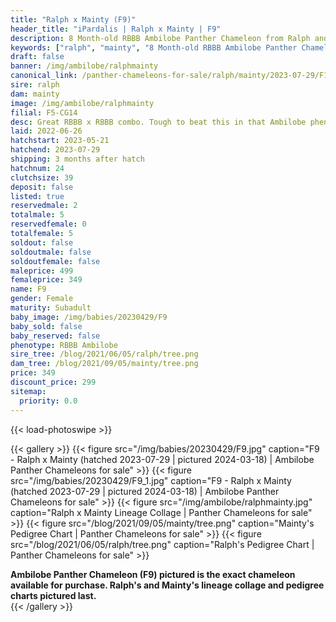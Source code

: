 ```yaml
---
title: "Ralph x Mainty (F9)"
header_title: "iPardalis | Ralph x Mainty | F9"
description: 8 Month-old RBBB Ambilobe Panther Chameleon from Ralph and Mainty. Great RBBB x RBBB combo. Tough to beat this in that Ambilobe phenotype. We've included sire and dam dendrograms if available, but you can view our Ralph or Mainty breeder pages for more information.
keywords: ["ralph", "mainty", "8 Month-old RBBB Ambilobe Panther Chameleon", "baby chameleons for sale", "buy panther chameleon", "panther for sale", "ambilobe panther chameleons for sale", "ambilobe panther chameleon for sale"]
draft: false
banner: /img/ambilobe/ralphmainty
canonical_link: /panther-chameleons-for-sale/ralph/mainty/2023-07-29/F10/
sire: ralph
dam: mainty
image: /img/ambilobe/ralphmainty
filial: F5-CG14
desc: Great RBBB x RBBB combo. Tough to beat this in that Ambilobe phenotype.
laid: 2022-06-26
hatchstart: 2023-05-21
hatchend: 2023-07-29
shipping: 3 months after hatch
hatchnum: 24
clutchsize: 39
deposit: false
listed: true
reservedmale: 2
totalmale: 5
reservedfemale: 0
totalfemale: 5
soldout: false
soldoutmale: false
soldoutfemale: false
maleprice: 499
femaleprice: 349
name: F9
gender: Female
maturity: Subadult
baby_image: /img/babies/20230429/F9
baby_sold: false
baby_reserved: false
phenotype: RBBB Ambilobe
sire_tree: /blog/2021/06/05/ralph/tree.png
dam_tree: /blog/2021/09/05/mainty/tree.png
price: 349
discount_price: 299
sitemap: 
  priority: 0.0
---
```


{{< load-photoswipe >}}

{{< gallery >}}
  {{< figure src="/img/babies/20230429/F9.jpg" caption="F9 - Ralph x Mainty (hatched 2023-07-29 | pictured 2024-03-18) | Ambilobe Panther Chameleons for sale" >}}
  {{< figure src="/img/babies/20230429/F9_1.jpg" caption="F9 - Ralph x Mainty (hatched 2023-07-29 | pictured 2024-03-18) | Ambilobe Panther Chameleons for sale" >}}
  {{< figure src="/img/ambilobe/ralphmainty.jpg" caption="Ralph x Mainty Lineage Collage | Panther Chameleons for sale" >}}
  {{< figure src="/blog/2021/09/05/mainty/tree.png" caption="Mainty's Pedigree Chart | Panther Chameleons for sale" >}}
  {{< figure src="/blog/2021/06/05/ralph/tree.png" caption="Ralph's Pedigree Chart | Panther Chameleons for sale" >}}
  <figcaption itemprop="description"><strong>Ambilobe Panther Chameleon (F9) pictured is the exact chameleon available for purchase. Ralph's and Mainty's lineage collage and pedigree charts pictured last.</strong></figcaption>
{{< /gallery >}}
